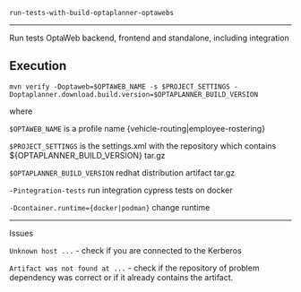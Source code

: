     run-tests-with-build-optaplanner-optawebs
------------------------------------
Run tests OptaWeb backend, frontend and standalone, including integration

Execution
-------------------------------------
`mvn verify -Doptaweb=$OPTAWEB_NAME -s $PROJECT_SETTINGS -Doptaplanner.download.build.version=$OPTAPLANNER_BUILD_VERSION`

where 

`$OPTAWEB_NAME` is a profile name {vehicle-routing|employee-rostering} 

`$PROJECT_SETTINGS` is the settings.xml with the repository which contains ${OPTAPLANNER_BUILD_VERSION} tar.gz

`$OPTAPLANNER_BUILD_VERSION` redhat distribution artifact tar.gz

`-Pintegration-tests` run integration cypress tests on docker

`-Dcontainer.runtime={docker|podman}` change runtime

---------------------------------------
Issues

`Unknown host ...` -  check if you are connected to the Kerberos

`Artifact was not found at ...` - check if the repository of problem dependency was correct or if it already contains the artifact.